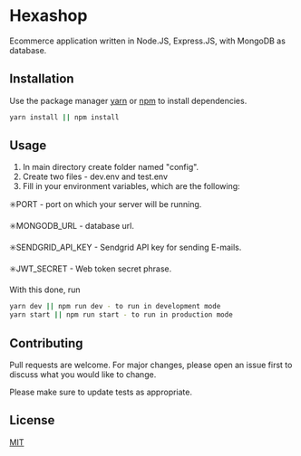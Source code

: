 # Hexashop

Ecommerce application written in Node.JS, Express.JS, with MongoDB as database.
## Installation

Use the package manager [yarn](https://yarnpkg.com/) or [npm](https://www.npmjs.com/) to install dependencies.

```bash
yarn install || npm install
```

## Usage


1. In main directory create folder named "config".
2. Create two files - dev.env and test.env
3. Fill in your environment variables, which are the following:

✳️PORT - port on which your server will be running.

✳️MONGODB_URL - database url.

✳️SENDGRID_API_KEY - Sendgrid API key for sending E-mails.

✳️JWT_SECRET - Web token secret phrase.

With this done, run
```bash
yarn dev || npm run dev - to run in development mode
yarn start || npm run start - to run in production mode
```

## Contributing
Pull requests are welcome. For major changes, please open an issue first to discuss what you would like to change.

Please make sure to update tests as appropriate.

## License
[MIT](https://choosealicense.com/licenses/mit/)